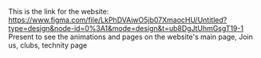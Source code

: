 This is the link for the website: https://www.figma.com/file/LkPhDVAiwO5jb07XmaocHU/Untitled?type=design&node-id=0%3A1&mode=design&t=ub8DgJtUhmGsgT19-1 <br>
Present to see the animations and pages on the website's main page, Join us, clubs, technity page
